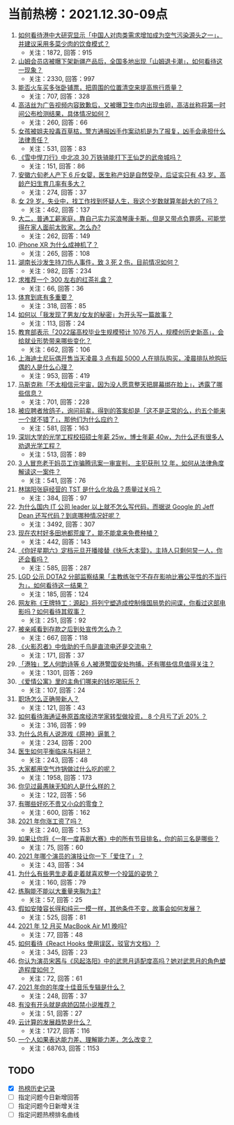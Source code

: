 # 当前热榜：2021.12.30-09点
1. [如何看待港中大研究显示「中国人对肉类需求增加成为空气污染源头之一」，并建议采用多菜少肉的饮食模式？](https://www.zhihu.com/question/508984017)
    * 关注：1872, 回答：915
2. [山姆会员店被曝下架新疆产品后，全国多地出现「山姆退卡潮」，如何看待这一现象？](https://www.zhihu.com/question/508882632)
    * 关注：2330, 回答：997
3. [能否火车买多张卧铺票，把周围的位置清空来提高旅行质量？](https://www.zhihu.com/question/469145276)
    * 关注：707, 回答：328
4. [高洁丝为广告视频内容致歉后，又被曝卫生巾内出现虫卵，高洁丝称将第一时间公布检测结果，具体情况如何？](https://www.zhihu.com/question/508900773)
    * 关注：260, 回答：66
5. [女孩被姐夫投毒百草枯，警方通报凶手作案动机是为了报复，凶手会承担什么法律责任？](https://www.zhihu.com/question/508916466)
    * 关注：531, 回答：83
6. [《雪中悍刀行》中北凉 30 万铁骑能打下王仙芝的武帝城吗？](https://www.zhihu.com/question/507765648)
    * 关注：151, 回答：86
7. [安徽六旬老人产下 6 斤女婴，医生称产妇是自然受孕，后证实只有 43 岁，高龄产妇生育几率有多大？](https://www.zhihu.com/question/508704824)
    * 关注：274, 回答：37
8. [女 29 岁，失业中，找工作找到怀疑人生，我这个岁数就算年龄大的了吗？](https://www.zhihu.com/question/500968288)
    * 关注：462, 回答：137
9. [大二，普通工薪家庭，靠自己实力买浪琴康卡斯，但是又带点负罪感，可能觉得在家人面前太败家，怎么办?](https://www.zhihu.com/question/508226119)
    * 关注：262, 回答：149
10. [iPhone XR 为什么成神机了？](https://www.zhihu.com/question/497506956)
    * 关注：265, 回答：108
11. [湖南长沙发生持刀伤人事件，致 3 死 2 伤，目前情况如何？](https://www.zhihu.com/question/508922107)
    * 关注：982, 回答：234
12. [求推荐一个 300 左右的红茶礼盒？](https://www.zhihu.com/question/493072325)
    * 关注：66, 回答：36
13. [体育到底有多重要？](https://www.zhihu.com/question/60858206)
    * 关注：318, 回答：85
14. [如何以「我发现了男友/女友的秘密」为开头写一篇故事？](https://www.zhihu.com/question/508993906)
    * 关注：113, 回答：24
15. [教育部表示「2022届高校毕业生规模预计 1076 万人，规模创历史新高」，会给就业形势带来哪些变化？](https://www.zhihu.com/question/508767650)
    * 关注：662, 回答：106
16. [上海迪士尼玩偶开售当天凌晨 3 点有超 5000 人在排队购买，凌晨排队抢购玩偶的人是什么心理？](https://www.zhihu.com/question/508890404)
    * 关注：953, 回答：419
17. [马斯克称「不太相信元宇宙，因为没人愿意整天把屏幕绑在脸上」，透露了哪些信息？](https://www.zhihu.com/question/507921834)
    * 关注：701, 回答：228
18. [被应聘者放鸽子，询问前辈，得到的答案却是「这不是正常的么，约五个能来一个就不错了」，那他们为什么应约？](https://www.zhihu.com/question/299068355)
    * 关注：581, 回答：163
19. [深圳大学的光学工程校招硕士年薪 25w，博士年薪 40w，为什么还有很多人劝退光学工程？](https://www.zhihu.com/question/505073297)
    * 关注：513, 回答：89
20. [3 人冒充老干妈员工诈骗腾讯案一审宣判， 主犯获刑 12 年，如何从法律角度解读这一案件？](https://www.zhihu.com/question/508928059)
    * 关注：541, 回答：76
21. [林瑞阳张庭经营的 TST 是什么化妆品？质量过关吗？](https://www.zhihu.com/question/290991993)
    * 关注：384, 回答：97
22. [为什么国内 IT 公司 leader 以上就不怎么写代码，而据说 Google 的 Jeff Dean 还写代码？到底哪种情况好呢？](https://www.zhihu.com/question/23321862)
    * 关注：3492, 回答：307
23. [现在农村好多田地都荒废了，能不能拿来免费种植？](https://www.zhihu.com/question/504670093)
    * 关注：442, 回答：143
24. [《你好星期六》定档元旦开播接替《快乐大本营》，主持人只剩何炅一人，你还会看吗？](https://www.zhihu.com/question/505482553)
    * 关注：585, 回答：287
25. [LGD 公示 DOTA2 分部监察结果「主教练张宁不存在影响比赛公平性的不当行为」，如何看待这一结果？](https://www.zhihu.com/question/508909395)
    * 关注：185, 回答：124
26. [网友称《王牌特工：源起》将列宁塑造成控制俄国局势的间谍，你看过这部电影吗？如何看待其叙事？](https://www.zhihu.com/question/508793025)
    * 关注：251, 回答：92
27. [被亲戚看到存款之后到处宣传怎么办？](https://www.zhihu.com/question/508209017)
    * 关注：667, 回答：118
28. [《火影忍者》中佐助的千鸟是直流电还是交流电？](https://www.zhihu.com/question/504864791)
    * 关注：171, 回答：37
29. [「港独」艺人何韵诗等 6 人被港警国安处拘捕，还有哪些信息值得关注？](https://www.zhihu.com/question/508882734)
    * 关注：1301, 回答：269
30. [《爱情公寓》里的主角们哪来的钱吃喝玩乐？](https://www.zhihu.com/question/20117734)
    * 关注：107, 回答：24
31. [职场怎么正确带新人？](https://www.zhihu.com/question/501132838)
    * 关注：121, 回答：43
32. [如何看待海通证券原首席经济学家转型做投资， 8 个月亏了近 20% ？](https://www.zhihu.com/question/508707124)
    * 关注：316, 回答：99
33. [为什么总有人说游戏《原神》逼氪？](https://www.zhihu.com/question/477285803)
    * 关注：234, 回答：200
34. [医生如何平衡临床与科研？](https://www.zhihu.com/question/493944158)
    * 关注：243, 回答：48
35. [大家都用空气炸锅做过什么吃的呢？](https://www.zhihu.com/question/286863774)
    * 关注：1958, 回答：173
36. [你见过最愚昧无知的人是什么样的？](https://www.zhihu.com/question/280971475)
    * 关注：122, 回答：56
37. [有哪些好吃不贵又小众的零食？](https://www.zhihu.com/question/485389684)
    * 关注：600, 回答：162
38. [2021 年你涨工资了吗？](https://www.zhihu.com/question/503475121)
    * 关注：240, 回答：153
39. [如果让你将《一年一度喜剧大赛》中的所有节目排名，你的前三名是哪些？](https://www.zhihu.com/question/508680245)
    * 关注：75, 回答：60
40. [2021 年哪个演员的演技让你一下「爱住了」？](https://www.zhihu.com/question/504123904)
    * 关注：43, 回答：34
41. [为什么有些男生走着走着就喜欢整一个投篮的姿势？](https://www.zhihu.com/question/441032606)
    * 关注：160, 回答：79
42. [练胸能不能以大重量夹胸为主?](https://www.zhihu.com/question/505849249)
    * 关注：57, 回答：25
43. [假如安陵容长得和纯元一模一样，其他条件不变，故事会如何发展？](https://www.zhihu.com/question/491462920)
    * 关注：525, 回答：81
44. [2021 年 12 月买 MacBook Air M1 晚吗?](https://www.zhihu.com/question/506265452)
    * 关注：77, 回答：48
45. [如何看待《React Hooks 使用误区，驳官方文档》？](https://www.zhihu.com/question/508780830)
    * 关注：345, 回答：23
46. [你认为演员宋茜与《风起洛阳》中的武思月适配度高吗？她对武思月的角色塑造程度如何？](https://www.zhihu.com/question/508932612)
    * 关注：72, 回答：61
47. [2021 年你的年度十佳音乐专辑是什么？](https://www.zhihu.com/question/505107210)
    * 关注：248, 回答：37
48. [有没有开头就是病娇囚禁小说推荐？](https://www.zhihu.com/question/506067281)
    * 关注：51, 回答：27
49. [云计算的发展趋势是什么？](https://www.zhihu.com/question/19588115)
    * 关注：1727, 回答：116
50. [一个人如果表达能力差、理解能力差，怎么改变？](https://www.zhihu.com/question/305368229)
    * 关注：68763, 回答：1153
## TODO
* [x] [热榜历史记录](hot_history/AllHot.md)
* [ ] 指定问题今日新增回答
* [ ] 指定问题今日新增关注
* [ ] 指定问题热榜排名曲线
